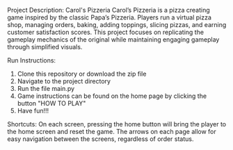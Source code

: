 Project Description: Carol's Pizzeria
Carol’s Pizzeria is a pizza creating game inspired by the classic Papa’s Pizzeria. Players run a virtual pizza shop, managing orders, baking, adding toppings, slicing pizzas, and earning customer satisfaction scores. This project focuses on replicating the gameplay mechanics of the original while maintaining engaging gameplay through simplified visuals.

Run Instructions:
1. Clone this repository or download the zip file
2. Navigate to the project directory
3. Run the file main.py
4. Game instructions can be found on the home page by clicking the button "HOW TO PLAY"
5. Have fun!!!

Shortcuts:
On each screen, pressing the home button will bring the player to the home screen and reset the game. The arrows on each page allow for easy navigation between the screens, regardless of order status.

